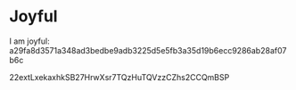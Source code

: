 # Joyful

I am joyful: a29fa8d3571a348ad3bedbe9adb3225d5e5fb3a35d19b6ecc9286ab28af07b6c


22extLxekaxhkSB27HrwXsr7TQzHuTQVzzCZhs2CCQmBSP